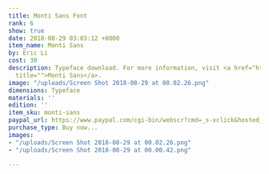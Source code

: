 ```yaml
---
title: Monti Sans Font
rank: 6
show: true
date: 2018-08-29 03:03:12 +0000
item_name: Monti Sans
by: Eric Li
cost: 30
description: Typeface download. For more information, visit <a href="https://printjob.press/store/monti-sans/"
  title="">Monti Sans</a>.
image: "/uploads/Screen Shot 2018-08-29 at 00.02.26.png"
dimensions: Typeface
materials: ''
edition: ''
item_sku: monti-sans
paypal_url: https://www.paypal.com/cgi-bin/webscr?cmd=_s-xclick&hosted_button_id=FYLUS5ZSCQTYW
purchase_type: Buy now...
images:
- "/uploads/Screen Shot 2018-08-29 at 00.02.26.png"
- "/uploads/Screen Shot 2018-08-29 at 00.00.42.png"

---
```

